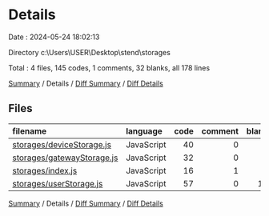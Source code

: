 # Details

Date : 2024-05-24 18:02:13

Directory c:\\Users\\USER\\Desktop\\stend\\storages

Total : 4 files,  145 codes, 1 comments, 32 blanks, all 178 lines

[Summary](results.md) / Details / [Diff Summary](diff.md) / [Diff Details](diff-details.md)

## Files
| filename | language | code | comment | blank | total |
| :--- | :--- | ---: | ---: | ---: | ---: |
| [storages/deviceStorage.js](/storages/deviceStorage.js) | JavaScript | 40 | 0 | 8 | 48 |
| [storages/gatewayStorage.js](/storages/gatewayStorage.js) | JavaScript | 32 | 0 | 7 | 39 |
| [storages/index.js](/storages/index.js) | JavaScript | 16 | 1 | 4 | 21 |
| [storages/userStorage.js](/storages/userStorage.js) | JavaScript | 57 | 0 | 13 | 70 |

[Summary](results.md) / Details / [Diff Summary](diff.md) / [Diff Details](diff-details.md)
